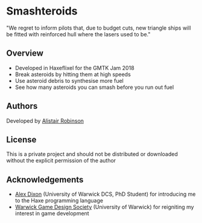 # Smashteroids

"We regret to inform pilots that, due to budget cuts, new triangle ships will be fitted with reinforced hull where the lasers used to be."

## Overview

* Developed in Haxeflixel for the GMTK Jam 2018
* Break asteroids by hitting them at high speeds
* Use asteroid debris to synthesise more fuel
* See how many asteroids you can smash before you run out fuel

## Authors

Developed by [Alistair Robinson](https://github.com/A-Robinson-8)

## License

This is a private project and should not be distributed or downloaded without the explicit permission of the author

## Acknowledgements

* [Alex Dixon](https://warwick.ac.uk/fac/sci/dcs/people/research/u1791135/) (University of Warwick DCS, PhD Student) for introducing me to the Haxe programming language
* [Warwick Game Design Society](http://www.warwickgamedesign.co.uk/) (University of Warwick) for reigniting my interest in game development
